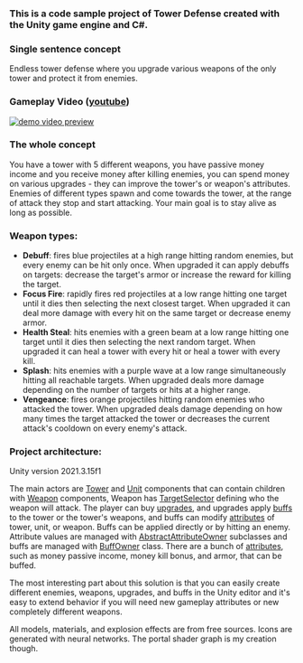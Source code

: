 ### This is a code sample project of Tower Defense created with the Unity game engine and C#.

### Single sentence concept 
Endless tower defense where you upgrade various weapons of the only tower and protect it from enemies.

### Gameplay Video ([youtube](https://youtu.be/xxPMwKHqqY8)) 
[![demo video preview](https://img.youtube.com/vi/xxPMwKHqqY8/0.jpg)](https://youtu.be/xxPMwKHqqY8)


### The whole concept
You have a tower with 5 different weapons, you have passive money income and you receive money after killing enemies, you can spend money on various upgrades - they can improve the tower's or weapon's attributes. Enemies of different types spawn and come towards the tower, at the range of attack they stop and start attacking. Your main goal is to stay alive as long as possible.

### Weapon types: 
- <b>Debuff</b>: fires blue projectiles at a high range hitting random enemies, but every enemy can be hit only once. When upgraded it can apply debuffs on targets: decrease the target's armor or increase the reward for killing the target.
- <b>Focus Fire</b>: rapidly fires red projectiles at a low range hitting one target until it dies then selecting the next closest target. When upgraded it can deal more damage with every hit on the same target or decrease enemy armor.
- <b>Health Steal</b>: hits enemies with a green beam at a low range hitting one target until it dies then selecting the next random target. When upgraded it can heal a tower with every hit or heal a tower with every kill.
- <b>Splash</b>: hits enemies with a purple wave at a low range simultaneously hitting all reachable targets. When upgraded deals more damage depending on the number of targets or hits at a higher range. 
- <b>Vengeance</b>: fires orange projectiles hitting random enemies who attacked the tower. When upgraded deals damage depending on how many times the target attacked the tower or decreases the current attack's cooldown on every enemy's attack.

### Project architecture:
Unity version 2021.3.15f1


The main actors are [Tower](TowerDefense/Assets/Scripts/Game/Tower.cs) and [Unit](TowerDefense/Assets/Scripts/Game/Unit.cs) components that can contain children with [Weapon](TowerDefense/Assets/Scripts/Game/WeaponSystem/AbstractWeapon.cs) components, Weapon has [TargetSelector](TowerDefense/Assets/Scripts/Game/WeaponSystem/TargetSelectors/AbstractTargetSelector.cs) defining who the weapon will attack. The player can buy [upgrades](TowerDefense/Assets/Scripts/Game/AttributeSystem/Upgrades/Upgrade.cs), and upgrades apply [buffs](TowerDefense/Assets/Scripts/Game/AttributeSystem/Buffs/AbstractBuff.cs) to the tower or the tower's weapons, and buffs can modify [attributes](TowerDefense/Assets/Scripts/Game/AttributeSystem/AttributeType.cs) of tower, unit, or weapon. Buffs can be applied directly or by hitting an enemy. Attribute values are managed with [AbstractAttributeOwner](TowerDefense/Assets/Scripts/Game/AttributeSystem/AbstractAttributeOwner.cs) subclasses and buffs are managed with [BuffOwner](TowerDefense/Assets/Scripts/Game/AttributeSystem/Buffs/BuffOwner.cs) class.
There are a bunch of [attributes](TowerDefense/Assets/Scripts/Game/AttributeSystem/AttributeType.cs), such as money passive income, money kill bonus, and armor, that can be buffed.

The most interesting part about this solution is that you can easily create different enemies, weapons, upgrades, and buffs in the Unity editor and it's easy to extend behavior if you will need new gameplay attributes or new completely different weapons.

All models, materials, and explosion effects are from free sources. Icons are generated with neural networks. The portal shader graph is my creation though.
